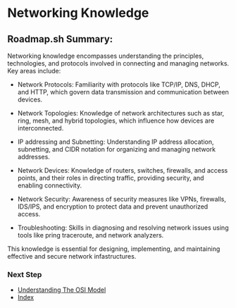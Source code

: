 # Networking Knowledge

## Roadmap.sh Summary:
Networking knowledge encompasses understanding the principles, technologies, and protocols involved in connecting and managing networks. Key areas include:

- Network Protocols: Familiarity with protocols like TCP/IP, DNS, DHCP, and HTTP, which govern data transmission and communication between devices.

- Network Topologies: Knowledge of network architectures such as star, ring, mesh, and hybrid topologies, which influence how devices are interconnected.

- IP addressing and Subnetting: Understanding IP address allocation, subnetting, and CIDR notation for organizing and managing network addresses.

- Network Devices: Knowledge of routers, switches, firewalls, and access points, and their roles in directing traffic, providing security, and enabling connectivity.

- Network Security: Awareness of security measures like VPNs, firewalls, IDS/IPS, and encryption to protect data and prevent unauthorized access.

- Troubleshooting: Skills in diagnosing and resolving network issues using tools like pring traceroute, and network analyzers.

This knowledge is essential for designing, implementing, and maintaining effective and secure network infastructures.



### Next Step
- [Understanding The OSI Model]()
- [Index](https://github.com/Sisu-Sus/CyberSec-RoadMap/blob/main/index.md)
